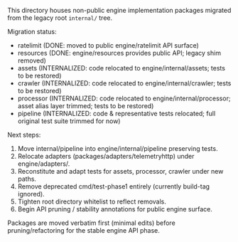 This directory houses non-public engine implementation packages migrated from the legacy root `internal/` tree.

Migration status:

- ratelimit (DONE: moved to public engine/ratelimit API surface)
- resources (DONE: engine/resources provides public API; legacy shim removed)
- assets (INTERNALIZED: code relocated to engine/internal/assets; tests to be restored)
- crawler (INTERNALIZED: code relocated to engine/internal/crawler; tests to be restored)
- processor (INTERNALIZED: code relocated to engine/internal/processor; asset alias layer trimmed; tests to be restored)
- pipeline (INTERNALIZED: code & representative tests relocated; full original test suite trimmed for now)

Next steps:

1. Move internal/pipeline into engine/internal/pipeline preserving tests.
2. Relocate adapters (packages/adapters/telemetryhttp) under engine/adapters/.
3. Reconstitute and adapt tests for assets, processor, crawler under new paths.
4. Remove deprecated cmd/test-phase1 entirely (currently build-tag ignored).
5. Tighten root directory whitelist to reflect removals.
6. Begin API pruning / stability annotations for public engine surface.

Packages are moved verbatim first (minimal edits) before pruning/refactoring for the stable engine API phase.

